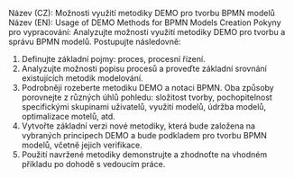 Název (CZ):
Možnosti využití metodiky DEMO pro tvorbu BPMN modelů
Název (EN):
Usage of DEMO Methods for BPMN Models Creation
Pokyny pro vypracování:
Analyzujte možnosti využití metodiky DEMO pro tvorbu a správu BPMN modelů. Postupujte následovně:
1. Definujte základní pojmy: proces, procesní řízení.
2. Analyzujte možnosti popisu procesů a proveďte základní srovnání existujících metodik modelování. 
3. Podrobněji rozeberte metodiku DEMO a notaci BPMN. Oba způsoby porovnejte z různých úhlů pohledu: složitost tvorby, pochopitelnost specifickými skupinami uživatelů, využití modelů, údržba modelů, optimalizace motelů, atd.
4. Vytvořte základní verzi nové metodiky, která bude založena na vybraných principech DEMO a bude podkladem pro tvorbu BPMN modelů, včetně jejich verifikace. 
5. Použití navržené metodiky demonstrujte a zhodnoťte na vhodném příkladu po dohodě s vedoucím práce.